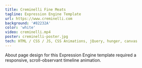 ```yaml
---
title: Creminelli Fine Meats
tagline: Expression Engine Template
url: https://www.creminelli.com
background: '#82232A'
color: 'white'
video: creminelli.mp4
poster: creminelli-poster.jpg
tech: HTML / CSS / JS, CSS Animations, jQuery, hunger, canvas
---
```


About page design for this Expression Engine template required a responsive, scroll-observant timeline animation. 
